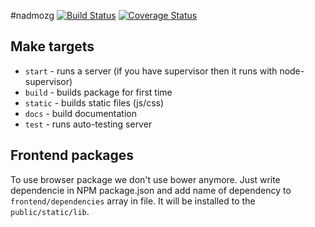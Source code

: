 #nadmozg [![Build Status](https://travis-ci.org/zefirka/nadmozg.svg?branch=master)](https://travis-ci.org/zefirka/nadmozg) [![Coverage Status](https://coveralls.io/repos/zefirka/nadmozg/badge.svg?branch=coveralls&service=github)](https://coveralls.io/github/zefirka/nadmozg?branch=coveralls)	

## Make targets
  - `start` - runs a server (if you have supervisor then it runs with node-supervisor)
  - `build` - builds package for first time
  - `static` - builds static files (js/css)
  - `docs` - build documentation
  - `test` - runs auto-testing server

## Frontend packages 
To use browser package we don't use bower anymore. Just write dependencie in NPM package.json and add name of dependency to `frontend/dependencies` array in file. It will be installed to the `public/static/lib`. 